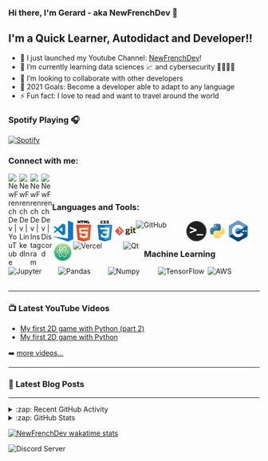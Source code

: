 ### Hi there, I'm Gerard - aka NewFrenchDev 👋

## I'm a Quick Learner, Autodidact and Developer!!

- 🚀 I just launched my Youtube Channel: [NewFrenchDev][youtube]!
- 🌱 I’m currently learning data sciences 📈 and cybersecurity 🔐👨🏽‍💻
- 🤝 I’m looking to collaborate with other developers
- 🥅 2021 Goals: Become a developer able to adapt to any language
- ⚡ Fun fact: I love to read and want to travel around the world

### Spotify Playing 🎧

[![Spotify](https://spotify-now-playing.newfrenchdev.vercel.app/api/spotify)](https://open.spotify.com/user/5poysnhfqeuqvporsjfmxiff2)

### Connect with me:

[<img align="left" alt="NewFrenchDev | YouTube" width="22px" src="https://cdn2.iconfinder.com/data/icons/social-media-2285/512/1_Youtube_colored_svg-512.png" />][youtube]
[<img align="left" alt="NewFrenchDev  | LinkedIn" width="22px" src="https://cdn2.iconfinder.com/data/icons/social-media-2285/512/1_Linkedin_unofficial_colored_svg-512.png" />][linkedin]
[<img align="left" alt="NewFrenchDev  | Instagram" width="22px" src="https://cdn2.iconfinder.com/data/icons/social-media-2285/512/1_Instagram_colored_svg_1-512.png" />][instagram]
[<img align="left" alt="NewFrenchDev  | Discord" width="22px" src="https://cdn3.iconfinder.com/data/icons/popular-services-brands-vol-2/512/discord-512.png" />][discord]

<br>
</br>

### Languages and Tools:

[<img align="left" alt="Visual Studio Code"  width="42px" src="https://raw.githubusercontent.com/github/explore/80688e429a7d4ef2fca1e82350fe8e3517d3494d/topics/visual-studio-code/visual-studio-code.png" />](https://code.visualstudio.com)
[<img align="left" alt="HTML5" width="42px" src="https://raw.githubusercontent.com/github/explore/80688e429a7d4ef2fca1e82350fe8e3517d3494d/topics/html/html.png" />](https://en.wikipedia.org/wiki/HTML)
[<img align="left" alt="CSS3" width="42px" src="https://raw.githubusercontent.com/github/explore/80688e429a7d4ef2fca1e82350fe8e3517d3494d/topics/css/css.png" />](https://en.wikipedia.org/wiki/CSS)
[<img align="left" alt="Git" width="42px" src="https://raw.githubusercontent.com/github/explore/80688e429a7d4ef2fca1e82350fe8e3517d3494d/topics/git/git.png" />](https://git-scm.com)
[<img align="left" alt="GitHub" width="100px" src="https://img.shields.io/badge/github%20-%23121011.svg?&style=for-the-badge&logo=github&logoColor=white"/>](https://github.com/NewFrenchDev)
[<img align="left" alt="Terminal" width="42px" src="https://raw.githubusercontent.com/github/explore/80688e429a7d4ef2fca1e82350fe8e3517d3494d/topics/terminal/terminal.png" />](https://www.puttygen.com/windows-terminal-emulators)
[<img align="left" alt="Python" width="42px" src="https://raw.githubusercontent.com/github/explore/80688e429a7d4ef2fca1e82350fe8e3517d3494d/topics/python/python.png" />](https://www.python.org)
[<img align="left" alt="CPP" width="42px" src="https://raw.githubusercontent.com/github/explore/80688e429a7d4ef2fca1e82350fe8e3517d3494d/topics/cpp/cpp.png" />](https://en.wikipedia.org/wiki/C%2B%2B)
[<img align="left" alt="Atom" width="42px" src="https://raw.githubusercontent.com/github/explore/80688e429a7d4ef2fca1e82350fe8e3517d3494d/topics/atom/atom.png" />](https://atom.io)
[<img align="left" alt="Vercel" width="100px" src="https://img.shields.io/badge/vercel%20-%23000000.svg?&style=for-the-badge&logo=vercel&logoColor=white" />](https://vercel.com)
[<img align="left" alt="Qt" width="42px" src="https://cdn0.iconfinder.com/data/icons/flat-round-system/512/qt-512.png" />](https://www.qt.io)

<br >
</br>

### Machine Learning

[<img align="left" alt="Jupyter" width="100px" src="https://img.shields.io/badge/Jupyter%20-%23F37626.svg?&style=for-the-badge&logo=Jupyter&logoColor=white" />](https://jupyter.org)
[<img align="left" alt="Pandas" width="100px" src="https://img.shields.io/badge/pandas%20-%23150458.svg?&style=for-the-badge&logo=pandas&logoColor=white" />](https://pandas.pydata.org)
[<img align="left" alt="Numpy" width="100px" src="https://img.shields.io/badge/numpy%20-%23013243.svg?&style=for-the-badge&logo=numpy&logoColor=white" />](https://numpy.org)
[<img align="left" alt="TensorFlow" width="100px" src="https://img.shields.io/badge/PyTorch%20-%23EE4C2C.svg?&style=for-the-badge&logo=PyTorch&logoColor=white" />](https://www.tensorflow.org/?hl=en)
[<img align="left" alt="AWS" width="100px" src="https://img.shields.io/badge/AWS%20-%23FF9900.svg?&style=for-the-badge&logo=amazon-aws&logoColor=white"/>](https://aws.amazon.com/fr/)

<br >
</br>

---

### 📺 Latest YouTube Videos

<!-- YOUTUBE:START -->
- [My first 2D game with Python (part 2)](https://www.youtube.com/watch?v=etQ6zwq1K_o)
- [My first 2D game with Python](https://www.youtube.com/watch?v=1i46WneiNY4)
<!-- YOUTUBE:END -->

➡️ [more videos...][youtube]

---

### 📕 Latest Blog Posts

<!-- BLOG-POST-LIST:START -->
<!-- BLOG-POST-LIST:END -->


---

<details>
  <summary>:zap: Recent GitHub Activity</summary>

<!--START_SECTION:activity-->
1. 🎉 Merged PR [#47](https://github.com/NewFrenchDev/Coding-Project/pull/47) in [NewFrenchDev/Coding-Project](https://github.com/NewFrenchDev/Coding-Project)
2. 💪 Opened PR [#47](https://github.com/NewFrenchDev/Coding-Project/pull/47) in [NewFrenchDev/Coding-Project](https://github.com/NewFrenchDev/Coding-Project)
3. 🎉 Merged PR [#46](https://github.com/NewFrenchDev/Coding-Project/pull/46) in [NewFrenchDev/Coding-Project](https://github.com/NewFrenchDev/Coding-Project)
4. 💪 Opened PR [#46](https://github.com/NewFrenchDev/Coding-Project/pull/46) in [NewFrenchDev/Coding-Project](https://github.com/NewFrenchDev/Coding-Project)
5. 🎉 Merged PR [#45](https://github.com/NewFrenchDev/Coding-Project/pull/45) in [NewFrenchDev/Coding-Project](https://github.com/NewFrenchDev/Coding-Project)
<!--END_SECTION:activity-->

</details>

<details>
  <summary>:zap: GitHub Stats</summary>

 [![NewFrenchDev's github stats](https://github-readme-stats.newfrenchdev.vercel.app/api?username=NewFrenchDev)]

</details>

[![NewFrenchDev wakatime stats](https://github-readme-stats.newfrenchdev.vercel.app/api/wakatime?username=NewFrenchDev)](https://github.com/anuraghazra/github-readme-stats)

[<img align="left" alt="Discord Server" width="150px" src="https://img.shields.io/discord/655411859981205517?label=discord&logo=discord"/>]()

[youtube]: https://www.youtube.com/channel/UCNyDAD3pprjh0-E_5PJh9Sg
[instagram]: https://www.instagram.com/gege_island_guy
[linkedin]: https://www.linkedin.com/in/gérard-lemoing-807099138
[discord]: https://discord.com
